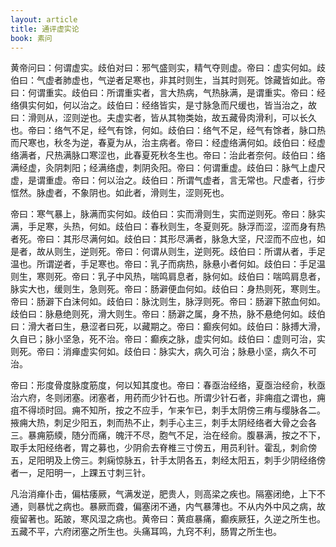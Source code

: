```yaml
---
layout: article
title: 通评虚实论
book: 素问
---
```


黄帝问曰：何谓虚实。歧伯对曰：邪气盛则实，精气夺则虚。帝曰：虚实何如。歧伯曰：气虚者肺虚也，气逆者足寒也，非其时则生，当其时则死。馀藏皆如此。帝曰：何谓重实。歧伯曰：所谓重实者，言大热病，气热脉满，是谓重实。帝曰：经络俱实何如，何以治之。歧伯曰：经络皆实，是寸脉急而尺缓也，皆当治之，故曰：滑则从，涩则逆也。夫虚实者，皆从其物类始，故五藏骨肉滑利，可以长久也。帝曰：络气不足，经气有馀，何如。歧伯曰：络气不足，经气有馀者，脉口热而尺寒也，秋冬为逆，春夏为从，治主病者。帝曰：经虚络满何如。歧伯曰：经虚络满者，尺热满脉口寒涩也，此春夏死秋冬生也。帝曰：治此者奈何。歧伯曰：络满经虚，灸阴刺阳；经满络虚，刺阴灸阳。帝曰：何谓重虚。歧伯曰：脉气上虚尺虚，是谓重虚。帝曰：何以治之。歧伯曰：所谓气虚者，言无常也。尺虚者，行步恇然。脉虚者，不象阴也。如此者，滑则生，涩则死也。

帝曰：寒气暴上，脉满而实何如。歧伯曰：实而滑则生，实而逆则死。帝曰：脉实满，手足寒，头热，何如。歧伯曰：春秋则生，冬夏则死。脉浮而涩，涩而身有热者死。帝曰：其形尽满何如。歧伯曰：其形尽满者，脉急大坚，尺涩而不应也，如是者，故从则生，逆则死。帝曰：何谓从则生，逆则死。歧伯曰：所谓从者，手足温也。所谓逆者，手足寒也。帝曰：乳子而病热，脉悬小者何如。歧伯曰：手足温则生，寒则死。帝曰：乳子中风热，喘鸣肩息者，脉何如。歧伯曰：喘鸣肩息者，脉实大也，缓则生，急则死。帝曰：肠澼便血何如。歧伯曰：身热则死，寒则生。帝曰：肠澼下白沫何如。歧伯曰：脉沈则生，脉浮则死。帝曰：肠澼下脓血何如。歧伯曰：脉悬绝则死，滑大则生。帝曰：肠澼之属，身不热，脉不悬绝何如。歧伯曰：滑大者曰生，悬涩者曰死，以藏期之。帝曰：癫疾何如。歧伯曰：脉搏大滑，久自已；脉小坚急，死不治。帝曰：癫疾之脉，虚实何如。歧伯曰：虚则可治，实则死。帝曰：消瘅虚实何如。歧伯曰：脉实大，病久可治；脉悬小坚，病久不可治。

帝曰：形度骨度脉度筋度，何以知其度也。帝曰：春亟治经络，夏亟治经俞，秋亟治六府，冬则闭塞。闭塞者，用药而少针石也。所谓少针石者，非痈疽之谓也，痈疽不得顷时回。痈不知所，按之不应手，乍来乍已，刺手太阴傍三痏与缨脉各二。掖痈大热，刺足少阳五，刺而热不止，刺手心主三，刺手太阴经络者大骨之会各三。暴痈筋緛，随分而痛，魄汗不尽，胞气不足，治在经俞。腹暴满，按之不下，取手太阳经络者，胃之募也，少阴俞去脊椎三寸傍五，用员利针。霍乱，刺俞傍五，足阳明及上傍三。刺痫惊脉五，针手太阴各五，刺经太阳五，刺手少阴经络傍者一，足阳明一，上踝五寸刺三针。

凡治消瘅仆击，偏枯痿厥，气满发逆，肥贵人，则高梁之疾也。隔塞闭绝，上下不通，则暴忧之病也。暴厥而聋，偏塞闭不通，内气暴薄也。不从内外中风之病，故瘦留著也。跖跛，寒风湿之病也。黄帝曰：黄疸暴痛，癫疾厥狂，久逆之所生也。五藏不平，六府闭塞之所生也。头痛耳鸣，九窍不利，肠胃之所生也。

